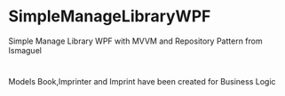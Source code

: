 # SimpleManageLibraryWPF
Simple Manage Library WPF with MVVM and Repository Pattern from Ismaguel
#

Models Book,Imprinter and Imprint have been created for Business Logic
